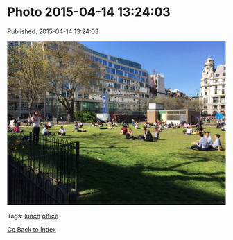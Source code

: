 
# Photo 2015-04-14 13:24:03

Published: 2015-04-14 13:24:03

![](116380733192-0.jpg)

Tags: [lunch](tag-lunch.md) [office](tag-office.md)

[Go Back to Index](index.md)
